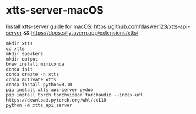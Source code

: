 # xtts-server-macOS
Install xtts-server guide for macOS: https://github.com/daswer123/xtts-api-server && https://docs.sillytavern.app/extensions/xtts/

```
mkdir xtts
cd xtts
mkdir speakers
mkdir output
brew install miniconda
conda init
conda create -n xtts
conda activate xtts
conda install python=3.10
pip install xtts-api-server pydub
pip install torch torchvision torchaudio --index-url https://download.pytorch.org/whl/cu118
python -m xtts_api_server
```
